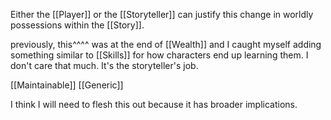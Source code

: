  Either the [[Player]] or the [[Storyteller]] can justify this change in worldly possessions within the [[Story]].

previously, this^^^^ was at the end of [[Wealth]] and I caught myself adding something similar to [[Skills]] for how characters end up learning them. I don't care that much. It's the storyteller's job.

[[Maintainable]] [[Generic]]

I think I will need to flesh this out because it has broader implications.